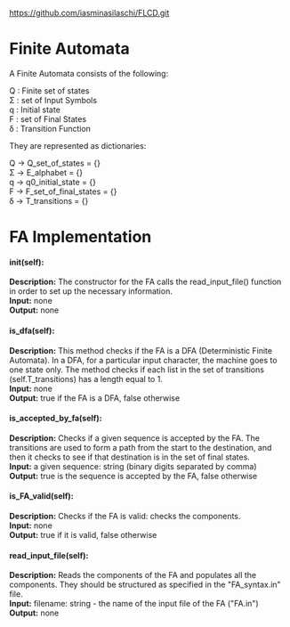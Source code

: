 https://github.com/iasminasilaschi/FLCD.git

# Finite Automata

A Finite Automata consists of the following: 

Q : Finite set of states  
Σ : set of Input Symbols  
q : Initial state  
F : set of Final States  
δ : Transition Function  

They are represented as dictionaries:

Q -> Q_set_of_states = {}  
Σ -> E_alphabet = {}  
q -> q0_initial_state = {}  
F -> F_set_of_final_states = {}  
δ -> T_transitions = {}  



# FA Implementation

#### init(self):
__Description:__ The constructor for the FA calls the read_input_file() function in order to set up the necessary information.  
__Input:__ none  
__Output:__ none

#### is_dfa(self):
__Description:__ This method checks if the FA is a DFA (Deterministic Finite Automata). In a DFA, for a particular input character, the machine goes to one state only. The method checks if each list in the set of transitions (self.T_transitions) has a length equal to 1.  
__Input:__ none  
__Output:__ true if the FA is a DFA, false otherwise

#### is_accepted_by_fa(self):
__Description:__ Checks if a given sequence is accepted by the FA. The transitions are used to form a path from the start to the destination, and then it checks to see if that destination is in the set of final states.  
__Input:__ a given sequence: string (binary digits separated by comma)  
__Output:__ true is the sequence is accepted by the FA, false otherwise

#### is_FA_valid(self):
__Description:__ Checks if the FA is valid: checks the components.  
__Input:__ none  
__Output:__ true if it is valid, false otherwise

#### read_input_file(self):
__Description:__ Reads the components of the FA and populates all the components. They should be structured as specified in the "FA_syntax.in" file.  
__Input:__ filename: string - the name of the input file of the FA ("FA.in")    
__Output:__ none